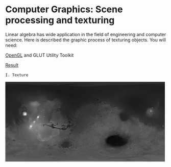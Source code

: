 # Computer Graphics: Scene processing and texturing 

Linear algebra has wide application in the field of engineering and computer science. Here is described the graphic process of texturing objects. You will need: 

[OpenGL](https://www.opengl.org/) and GLUT Utility Toolkit

[Result](https://www.youtube.com/watch?v=VKxlAa5HHTw)

    I. Texture
    
![Figure](https://github.com/roscibely/Computer-graphics/blob/master/figures/f2.png)
